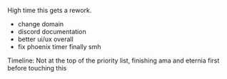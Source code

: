 High time this gets a rework.

- change domain
- discord documentation
- better ui/ux overall
- fix phoenix timer finally smh

Timeline: Not at the top of the priority list, finishing ama and eternia first before touching this 
